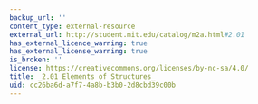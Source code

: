 ```yaml
---
backup_url: ''
content_type: external-resource
external_url: http://student.mit.edu/catalog/m2a.html#2.01
has_external_licence_warning: true
has_external_license_warning: true
is_broken: ''
license: https://creativecommons.org/licenses/by-nc-sa/4.0/
title: _2.01 Elements of Structures_
uid: cc26ba6d-a7f7-4a8b-b3b0-2d8cbd39c00b
---
```

